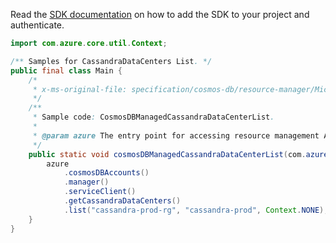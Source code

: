 Read the [SDK documentation](https://github.com/Azure/azure-sdk-for-java/blob/azure-resourcemanager_2.13.0/sdk/resourcemanager/azure-resourcemanager/README.md) on how to add the SDK to your project and authenticate.

```java
import com.azure.core.util.Context;

/** Samples for CassandraDataCenters List. */
public final class Main {
    /*
     * x-ms-original-file: specification/cosmos-db/resource-manager/Microsoft.DocumentDB/stable/2021-10-15/examples/CosmosDBManagedCassandraDataCenterList.json
     */
    /**
     * Sample code: CosmosDBManagedCassandraDataCenterList.
     *
     * @param azure The entry point for accessing resource management APIs in Azure.
     */
    public static void cosmosDBManagedCassandraDataCenterList(com.azure.resourcemanager.AzureResourceManager azure) {
        azure
            .cosmosDBAccounts()
            .manager()
            .serviceClient()
            .getCassandraDataCenters()
            .list("cassandra-prod-rg", "cassandra-prod", Context.NONE);
    }
}
```
